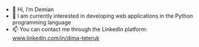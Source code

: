 - 👋 Hi, I’m Demian
- 👀 I am currently interested in developing web applications in the Python programming language
- 📫 You can contact me through the LinkedIn platform: www.linkedin.com/in/dima-teteruk

<!---
demian-truk/demian-truk is a ✨ special ✨ repository because its `README.md` (this file) appears on your GitHub profile.
You can click the Preview link to take a look at your changes.
--->

